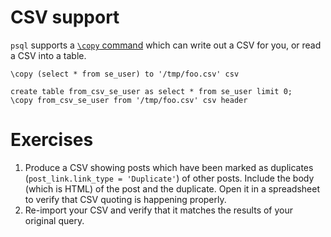 # CSV support

`psql` supports a [`\copy`
command](https://www.postgresql.org/docs/11/app-psql.html#APP-PSQL-META-COMMANDS-COPY)
which can write out a CSV for you, or read a CSV into a table.

    \copy (select * from se_user) to '/tmp/foo.csv' csv

    create table from_csv_se_user as select * from se_user limit 0;
    \copy from_csv_se_user from '/tmp/foo.csv' csv header


# Exercises

1. Produce a CSV showing posts which have been marked as duplicates
   (`post_link.link_type = 'Duplicate'`) of other posts.  Include the body
   (which is HTML) of the post and the duplicate.  Open it in a spreadsheet to
   verify that CSV quoting is happening properly.
2. Re-import your CSV and verify that it matches the results of your original
   query.
